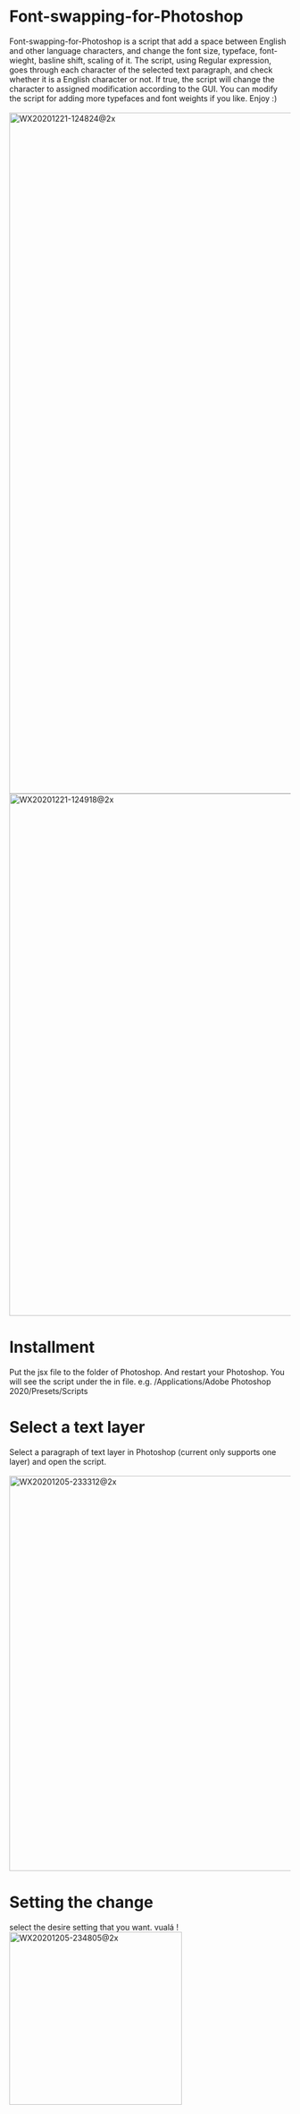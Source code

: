# Font-swapping-for-Photoshop
Font-swapping-for-Photoshop is a script that add a space between English and other language characters, and change the font size, typeface, font-wieght, basline shift, scaling of it. The script, using Regular expression, goes through each character of the selected text paragraph, and check whether it is a English character or not. If true, the script will change the character to assigned modification according to the GUI. You can modify the script for adding more typefaces and font weights if you like. Enjoy :)
</br></br>
<img width="1217" alt="WX20201221-124824@2x" src="https://user-images.githubusercontent.com/9410877/102740581-28dcb480-438b-11eb-8d4e-d724fb90f58f.png">
<img width="933" alt="WX20201221-124918@2x" src="https://user-images.githubusercontent.com/9410877/102740709-66d9d880-438b-11eb-8897-7063796ceb66.png">

# Installment
Put the jsx file to the folder of Photoshop. And restart your Photoshop. You will see the script under the in file. 
e.g. /Applications/Adobe Photoshop 2020/Presets/Scripts

# Select a text layer
Select a paragraph of text layer in Photoshop (current only supports one layer) and open the script.
</br></br>
<img width="706" alt="WX20201205-233312@2x" src="https://user-images.githubusercontent.com/9410877/102740814-a0aadf00-438b-11eb-8a40-edeb25c7da15.png">

# Setting the change
select the desire setting that you want. vualá !
<img width="309" alt="WX20201205-234805@2x" src="https://user-images.githubusercontent.com/9410877/102740864-bfa97100-438b-11eb-9f0a-73caef40ac11.png">

